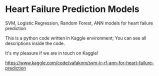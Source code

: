 # Heart Failure Prediction Models
SVM, Logistic Regression, Random Forest, ANN models for heart failure prediction

This is a python code written in Kaggle environment; You can see all descriptions inside the code.

It's my pleasure if we are in touch on Kaggle!

https://www.kaggle.com/code/vafaknm/svm-lr-rf-ann-for-heart-failure-prediction
